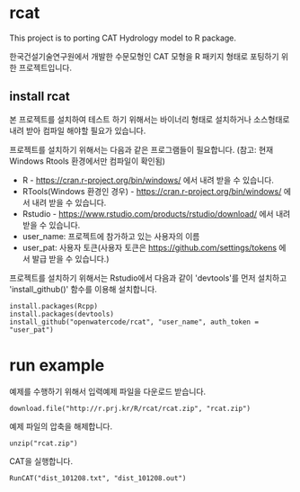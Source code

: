 # rcat
This project is to porting CAT Hydrology model to R package.

한국건설기술연구원에서 개발한 수문모형인 CAT 모형을 R 패키지 형태로 포팅하기 위한 프로젝트입니다.

## install rcat
본 프로젝트를 설치하여 테스트 하기 위해서는 바이너리 형태로 설치하거나 소스형태로 내려 받아 컴파일 해야할 필요가 있습니다.

프로젝트를 설치하기 위해서는 다음과 같은 프로그램들이 필요합니다.
(참고: 현재 Windows Rtools 환경에서만 컴파일이 확인됨)

  * R - https://cran.r-project.org/bin/windows/ 에서 내려 받을 수 있습니다.
  * RTools(Windows 환경인 경우) - https://cran.r-project.org/bin/windows/ 에서 내려 받을 수 있습니다.
  * Rstudio - https://www.rstudio.com/products/rstudio/download/ 에서 내려 받을 수 있습니다.
  * user_name: 프로젝트에 참가하고 있는 사용자의 이름
  * user_pat: 사용자 토큰(사용자 토큰은 https://github.com/settings/tokens 에서 발급 받을 수 있습니다.)

프로젝트를 설치하기 위해서는 Rstudio에서 다음과 같이 'devtools'를 먼저 설치하고 'install_github()' 함수를 이용해 설치합니다. 

```
install.packages(Rcpp)
install.packages(devtools)
install_github("openwatercode/rcat", "user_name", auth_token = "user_pat")
```
# run example
예제를 수행하기 위해서 입력예제 파일을 다운로드 받습니다.

```
download.file("http://r.prj.kr/R/rcat/rcat.zip", "rcat.zip")
```

예제 파일의 압축을 해제합니다.

```
unzip("rcat.zip")
```

CAT을 실행합니다.

```
RunCAT("dist_101208.txt", "dist_101208.out")
```
